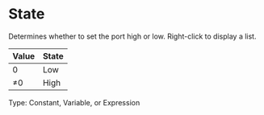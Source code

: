 # State

Determines whether to set the port high or low. Right-click to display a list.

| Value | State |
| ----- | ----- |
| 0     | Low   |
| ≠0    | High  |

Type: Constant, Variable, or Expression
